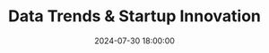 ---
title: Data Trends & Startup Innovation
description: 
date: 2024-07-30 18:00:00
speakers: 
attendance: 20
---
